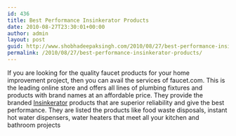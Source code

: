 ```yaml
---
id: 436
title: Best Performance Insinkerator Products
date: 2010-08-27T23:30:01+00:00
author: admin
layout: post
guid: http://www.shobhadeepaksingh.com/2010/08/27/best-performance-insinkerator-products/
permalink: /2010/08/27/best-performance-insinkerator-products/
---
```

If you are looking for the quality faucet products for your home improvement project, then you can avail the services of faucet.com. This is the leading online store and offers all lines of plumbing fixtures and products with brand names at an affordable price. They provide the branded [Insinkerator](http://www.faucet.com/brand/InSinkErator) products that are superior reliability and give the best performance. They are listed the products like food waste disposals, instant hot water dispensers, water heaters that meet all your kitchen and bathroom projects